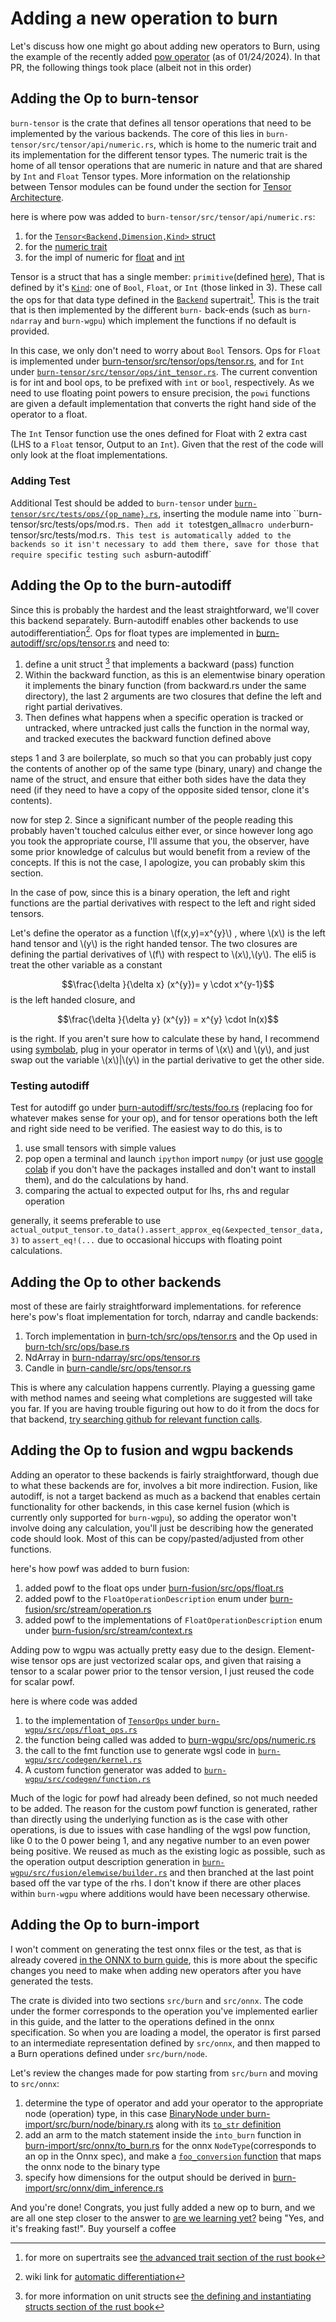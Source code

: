 # Adding a new operation to burn

Let's discuss how one might go about adding new operators to Burn, using the example of the recently added [pow operator](https://github.com/tracel-ai/burn/pull/1133/files) (as of 01/24/2024). In that PR, the following things took place (albeit not in this order)

## Adding the Op to burn-tensor

`burn-tensor` is the crate that defines all tensor operations that need to be implemented by the various backends. The core of this lies in  `burn-tensor/src/tensor/api/numeric.rs`, which is home to the numeric trait and its implementation for the different tensor types. The numeric trait is the home of all tensor operations that are numeric in nature and that are shared by `Int` and `Float` Tensor types. More information on the relationship between Tensor modules can be found under the section for [Tensor Architecture](../project-architecture/Tensor.md#tensorops).

here is where pow was added to `burn-tensor/src/tensor/api/numeric.rs`:

1. for the [`Tensor<Backend,Dimension,Kind>` struct](https://github.com/tracel-ai/burn/blob/3b7d9feede702cd616c273fa9eba9fbf14f66964/burn-tensor/src/tensor/api/numeric.rs#L553)
2. for the [numeric trait](https://github.com/tracel-ai/burn/blob/3b7d9feede702cd616c273fa9eba9fbf14f66964/burn-tensor/src/tensor/api/numeric.rs#L1618)
3. for the impl of numeric for [float](https://github.com/tracel-ai/burn/blob/3b7d9feede702cd616c273fa9eba9fbf14f66964/burn-tensor/src/tensor/api/numeric.rs#L2186) and [int](https://github.com/tracel-ai/burn/blob/3b7d9feede702cd616c273fa9eba9fbf14f66964/burn-tensor/src/tensor/api/numeric.rs#L1903)

Tensor is a struct that has a single member: `primitive`(defined [here](https://github.com/tracel-ai/burn/blob/main/burn-tensor/src/tensor/api/base.rs)), That is defined by it's [`Kind`](https://github.com/tracel-ai/burn/blob/3b7d9feede702cd616c273fa9eba9fbf14f66964/burn-tensor/src/tensor/api/kind.rs#L15): one of  `Bool`, `Float`, or `Int` (those linked in 3). These call the ops for that data type defined in the [`Backend`](https://github.com/tracel-ai/burn/blob/3b7d9feede702cd616c273fa9eba9fbf14f66964/burn-tensor/src/tensor/backend/base.rs#L52) supertrait[^1]. This is the trait that is then implemented by the different `burn-` back-ends (such as `burn-ndarray` and `burn-wgpu`) which implement the functions if no default is provided.

In this case, we only don't need to worry about `Bool` Tensors. Ops for `Float` is implemented under [burn-tensor/src/tensor/ops/tensor.rs](https://github.com/tracel-ai/burn/blob/3b7d9feede702cd616c273fa9eba9fbf14f66964/burn-tensor/src/tensor/ops/tensor.rs#L873), and for `Int` under [`burn-tensor/src/tensor/ops/int_tensor.rs`](https://github.com/tracel-ai/burn/blob/e1d873abe2c2fa0bb316719c4761eaf796291166/burn-tensor/src/tensor/ops/int_tensor.rs#L486). The current convention is for int and bool ops, to be prefixed with `int` or `bool`, respectively. As we need to use floating point powers to ensure precision, the `powi` functions are given a default implementation that converts the right hand side of the operator to a float.

The `Int` Tensor function use the ones defined for Float with 2 extra cast (LHS to a `Float` tensor, Output to an `Int`). Given that the rest of the code will only look at the float implementations.

### Adding Test

Additional Test should be added to `burn-tensor` under [`burn-tensor/src/tests/ops/{op_name}.rs`](https://github.com/tracel-ai/burn/burn-tensor/src/tests/ops/powf.rs), inserting the module name into ``burn-tensor/src/tests/ops/mod.rs`. Then add it to`testgen_all` macro under `burn-tensor/src/tests/mod.rs`. This test is automatically added to the backends so it isn't necessary to add them there, save for those that require specific testing such as`burn-autodiff`

## Adding the Op to the burn-autodiff

Since this is probably the hardest and the least straightforward, we'll cover this backend separately. Burn-autodiff enables other backends to use autodifferentiation[^2]. Ops for float types are implemented in [burn-autodiff/src/ops/tensor.rs](https://github.com/tracel-ai/burn/blob/e1d873abe2c2fa0bb316719c4761eaf796291166/burn-autodiff/src/ops/tensor.rs#L1523) and need to:

1. define a unit struct [^3] that implements a backward (pass) function
2. Within the backward function, as this is an elementwise binary operation it implements the binary function (from backward.rs under the same directory), the last 2 arguments are two closures that define the left and right partial derivatives.
3. Then defines what happens when a specific operation is tracked or untracked, where untracked just calls the function in the normal way, and tracked executes the backward function defined above

steps 1 and 3 are boilerplate, so much so that you can probably just copy the contents of another op of the same type (binary, unary) and change the name of the struct, and ensure that either both sides have the data they need (if they need to have a copy of the opposite sided tensor, clone it's contents).

now for step 2. Since a significant number of the people reading this probably haven't touched calculus either ever, or since however long ago you took the appropriate course, I'll assume that you, the observer, have some prior knowledge of calculus but would benefit from a review of the concepts. If this is not the case, I apologize, you can probably skim this section.

In the case of pow, since this is a binary operation, the left and right functions are the partial derivatives with respect to the left and right sided tensors.

Let's define the operator as a function \\(f(x,y)=x^{y}\\) , where \\(x\\) is the left hand tensor and \\(y\\) is the right handed tensor. The two closures are defining the partial derivatives of \\(f\\) with respect to \\(x\\),\\(y\\). The eli5 is treat the other variable as a constant

$$\frac{\delta }{\delta x} (x^{y})= y \cdot x^{y-1}$$
is the left handed closure, and

$$\frac{\delta }{\delta y} (x^{y}) = x^{y} \cdot ln(x)$$

is the right. If you aren't sure how to calculate these by hand, I recommend using [symbolab](https://www.symbolab.com/solver/partial-derivative-calculator/%5Cfrac%7B%5Cpartial%7D%7B%5Cpartial%20x%7D%5Cleft(x%5E%7By%7D%5Cright)?or=input), plug in your operator in terms of \\(x\\) and \\(y\\), and just swap out the variable \\(x\\)|\\(y\\) in the partial derivative to get the other side.

### Testing autodiff

Test for autodiff go under [burn-autodiff/src/tests/foo.rs](https://github.com/tracel-ai/burn/blob/4ca3e31601228952bb1c1492bc9cd2adf15b5cf1/burn-autodiff/src/tests/pow.rs#L31) (replacing foo for whatever makes sense for your op), and for tensor operations both the left and right side need to be verified. The easiest way to do this, is to

1. use small tensors with simple values
2. pop open a terminal and launch `ipython` import `numpy` (or just use [google colab](https://colab.google/) if you don't have the packages installed and don't want to install them),  and do the calculations by hand.
3. comparing the actual to expected output for lhs, rhs and regular operation

generally, it seems preferable to use `actual_output_tensor.to_data().assert_approx_eq(&expected_tensor_data,3)` to `assert_eq!(...` due to occasional hiccups with floating point calculations.

## Adding the Op to other backends

most of these are fairly straightforward implementations. for reference here's pow's float implementation for torch, ndarray and candle backends:

1. Torch implementation in [burn-tch/src/ops/tensor.rs](https://github.com/tracel-ai/burn/blob/main/burn-tch/src/ops/tensor.rs#L461) and the Op used in [burn-tch/src/ops/base.rs](https://github.com/tracel-ai/burn/blob/4ca3e31601228952bb1c1492bc9cd2adf15b5cf1/burn-tch/src/ops/base.rs#L443)
2. NdArray in [burn-ndarray/src/ops/tensor.rs](https://github.com/tracel-ai/burn/blob/main/burn-ndarray/src/ops/tensor.rs#L443)
3. Candle in [burn-candle/src/ops/tensor.rs](https://github.com/tracel-ai/burn/blob/4ca3e31601228952bb1c1492bc9cd2adf15b5cf1/burn-candle/src/ops/tensor.rs#L481)

This is where any calculation happens currently. Playing a guessing game with method names and seeing what completions are suggested will take you far. If you are having trouble figuring out how to do it from the docs for that backend, [try searching github for relevant function calls](https://docs.github.com/en/search-github/github-code-search/understanding-github-code-search-syntax).

## Adding the Op to fusion and wgpu backends

Adding an operator to these backends is fairly straightforward, though due to what these backends are for, involves a bit more indirection. Fusion, like autodiff, is not a target backend as much as a backend that enables certain functionality for other backends, in this case kernel fusion (which is currently only supported for `burn-wgpu`), so adding the operator won't involve doing any calculation, you'll just be describing how the generated code should look. Most of this can be copy/pasted/adjusted from other functions.

here's how powf was added to burn fusion:

1. added powf to the float ops under [burn-fusion/src/ops/float.rs](https://github.com/tracel-ai/burn/blob/0368409eb3a7beaeda598c0c8ce1dc0c2c8c07cc/burn-fusion/src/ops/float.rs#L1758)
2. added powf to the `FloatOperationDescription` enum under [burn-fusion/src/stream/operation.rs](https://github.com/tracel-ai/burn/blob/0368409eb3a7beaeda598c0c8ce1dc0c2c8c07cc/burn-fusion/src/stream/operation.rs#L385)
3. added powf to the implementations of `FloatOperationDescription` enum under [burn-fusion/src/stream/context.rs](https://github.com/tracel-ai/burn/blob/0368409eb3a7beaeda598c0c8ce1dc0c2c8c07cc/burn-fusion/src/stream/context.rs#L726)

 Adding pow to wgpu was actually pretty easy due to the design. Element-wise tensor ops are just vectorized scalar ops, and given that raising a tensor to a scalar power prior to the tensor version, I just reused the code for scalar powf.

here is where code was added

1. to the implementation of [`TensorOps` under `burn-wgpu/src/ops/float_ops.rs`](https://github.com/tracel-ai/burn/blob/0368409eb3a7beaeda598c0c8ce1dc0c2c8c07cc/burn-wgpu/src/ops/float_ops.rs#L513)
2. the function being called was added to [burn-wgpu/src/ops/numeric.rs](https://github.com/tracel-ai/burn/blob/0368409eb3a7beaeda598c0c8ce1dc0c2c8c07cc/burn-wgpu/src/ops/numeric.rs#L199)
3. the call to the fmt function use to generate wgsl code in [`burn-wgpu/src/codegen/kernel.rs`](https://github.com/tracel-ai/burn/blob/main/burn-wgpu/src/codegen/kernel.rs#L208)
4. A custom function generator was added to [`burn-wgpu/src/codegen/function.rs`](https://github.com/tracel-ai/burn/blob/main/burn-wgpu/src/codegen/function.rs#L99)

Much of the logic  for powf had already been defined, so not much needed to be added. The reason for the custom powf function is generated, rather than directly using the underlying function as is the case with other operations, is due to issues with case handling of the wgsl pow function, like 0 to the 0 power being 1, and any negative number to an even power being positive. We reused as much as the existing logic as possible, such as the operation output description generation in [`burn-wgpu/src/fusion/elemwise/builder.rs`](https://github.com/tracel-ai/burn/blob/main/burn-wgpu/src/fusion/elemwise/optimization.rs) and then branched at the last point based off the var type of the rhs. I don't know if there are other places within `burn-wgpu` where additions would have been necessary otherwise.

## Adding the Op to burn-import

I won't comment on generating the test onnx files or the test, as that is already covered [in the ONNX to burn guide](onnx-to-burn-conversion-tool.md#adding-new-operators), this is more about the specific changes you need to make when adding new operators after you have generated the tests.

The crate is divided into two sections `src/burn` and `src/onnx`. The code under the former corresponds to the operation you've implemented earlier in this guide, and the latter to the operations defined in the onnx specification. So when you are loading a model, the operator is first parsed to an intermediate representation defined by `src/onnx`, and then mapped to a Burn operations  defined under `src/burn/node`.

Let's review the changes made for pow starting from `src/burn` and moving to `src/onnx`:

1. determine the type of operator and add your operator to the appropriate node (operation) type, in this case [BinaryNode under burn-import/src/burn/node/binary.rs](https://github.com/tracel-ai/burn/blob/0368409eb3a7beaeda598c0c8ce1dc0c2c8c07cc/burn-import/src/burn/node/binary.rs#L160) along with its [`to_str` definition](https://github.com/tracel-ai/burn/blob/0368409eb3a7beaeda598c0c8ce1dc0c2c8c07cc/burn-import/src/burn/node/binary.rs#L9)
2. add an arm to the match statement inside the `into_burn` function in [burn-import/src/onnx/to_burn.rs](https://github.com/tracel-ai/burn/blob/0368409eb3a7beaeda598c0c8ce1dc0c2c8c07cc/burn-import/src/onnx/to_burn.rs#L269) for the onnx `NodeType`(corresponds to an op in the Onnx spec), and make a [`foo_conversion` function](https://github.com/tracel-ai/burn/blob/0368409eb3a7beaeda598c0c8ce1dc0c2c8c07cc/burn-import/src/onnx/to_burn.rs#L667) that maps the onnx node to the binary type
3. specify how dimensions for the output should be derived in [burn-import/src/onnx/dim_inference.rs](https://github.com/tracel-ai/burn/blob/0368409eb3a7beaeda598c0c8ce1dc0c2c8c07cc/burn-import/src/onnx/dim_inference.rs#L103)

And you're done! Congrats, you just fully added a new op to burn, and we are all one step closer to the answer to [are we learning yet?](https://www.arewelearningyet.com/) being "Yes, and it's freaking fast!". Buy yourself a coffee

[^1]: for more on supertraits see [the advanced trait section of the rust book](https://doc.rust-lang.org/book/ch19-03-advanced-traits.html#using-supertraits-to-require-one-traits-functionality-within-another-trait)
[^2]: wiki link for  [automatic differentiation](https://en.wikipedia.org/wiki/Automatic_differentiation)
[^3]: for more information on unit structs see [the defining and instantiating structs section of the rust book](https://doc.rust-lang.org/book/ch05-01-defining-structs.html#unit-like-structs-without-any-fields)
